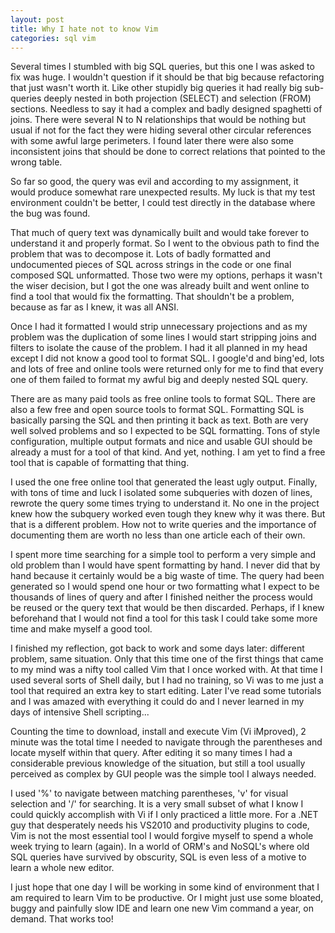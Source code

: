 ```yaml
---
layout: post
title: Why I hate not to know Vim
categories: sql vim
---
```


Several times I stumbled with big SQL queries, but this one I was asked to fix was huge. I wouldn't question if it should be that big because refactoring that just wasn't worth it. Like other stupidly big queries it had really big sub-queries deeply nested in both projection (SELECT) and selection (FROM) sections. Needless to say it had a complex and badly designed spaghetti of joins. There were several N to N relationships that would be nothing but usual if not for the fact they were hiding several other circular references with some awful large perimeters. I found later there were also some inconsistent joins that should be done to correct relations that pointed to the wrong table.

So far so good, the query was evil and according to my assignment, it would produce somewhat rare unexpected results. My luck is that my test environment couldn't be better, I could test directly in the database where the bug was found.

That much of query text was dynamically built and would take forever to understand it and properly format. So I went to the obvious path to find the problem that was to decompose it. Lots of badly formatted and undocumented pieces of SQL across strings in the code or one final composed SQL unformatted. Those two were my options, perhaps it wasn't the wiser decision, but I got the one was already built and went online to find a tool that would fix the formatting. That shouldn't be a problem, because as far as I knew, it was all ANSI.

Once I had it formatted I would strip unnecessary projections and as my problem was the duplication of some lines I would start stripping joins and filters to isolate the cause of the problem. I had it all planned in my head except I did not know a good tool to format SQL. I google'd and bing'ed, lots and lots of free and online tools were returned only for me to find that every one of them failed to format my awful big and deeply nested SQL query.

There are as many paid tools as free online tools to format SQL. There are also a few free and open source tools to format SQL. Formatting SQL is basically parsing the SQL and then printing it back as text. Both are very well solved problems and so I expected to be SQL formatting. Tons of style configuration, multiple output formats and nice and usable GUI should be already a must for a tool of that kind. And yet, nothing. I am yet to find a free tool that is capable of formatting that thing.

I used the one free online tool that generated the least ugly output. Finally, with tons of time and luck I isolated some subqueries with dozen of lines, rewrote the query some times trying to understand it. No one in the project knew how the subquery worked even tough they knew why it was there. But that is a different problem. How not to write queries and the importance of documenting them are worth no less than one article each of their own.

I spent more time searching for a simple tool to perform a very simple and old problem than I would have spent formatting by hand. I never did that by hand because it certainly would be a big waste of time. The query had been generated so I would spend one hour or two formatting what I expect to be thousands of lines of query and after I finished neither the process would be reused or the query text that would be then discarded. Perhaps, if I knew beforehand that I would not find a tool for this task I could take some more time and make myself a good tool.

I finished my reflection, got back to work and some days later: different problem, same situation. Only that this time one of the first things that came to my mind was a nifty tool called Vim that I once worked with. At that time I used several sorts of Shell daily, but I had no training, so Vi was to me just a tool that required an extra key to start editing. Later I've read some tutorials and I was amazed with everything it could do and I never learned in my days of intensive Shell scripting...

Counting the time to download, install and execute Vim (Vi iMproved), 2 minute was the total time I needed to navigate through the parentheses and locate myself within that query. After editing it so many times I had a considerable previous knowledge of the situation, but still a tool usually perceived as complex by GUI people was the simple tool I always needed.

I used '%' to navigate between matching parentheses, 'v' for visual selection and '/' for searching. It is a very small subset of what I know I could quickly accomplish with Vi if I only practiced a little more. For a .NET guy that desperately needs his VS2010 and productivity plugins to code, Vim is not the most essential tool I would forgive myself to spend a whole week trying to learn (again). In a world of ORM's and NoSQL's where old SQL queries have survived by obscurity, SQL is even less of a motive to learn a whole new editor.

I just hope that one day I will be working in some kind of environment that I am required to learn Vim to be productive. Or I might just use some bloated, buggy and painfully slow IDE and learn one new Vim command a year, on demand. That works too!
